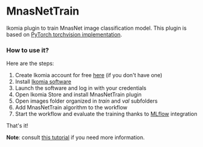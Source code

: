 # MnasNetTrain

Ikomia plugin to train MnasNet image classification model. This plugin is based on [PyTorch torchvision implementation](https://github.com/pytorch/vision).

### How to use it?
Here are the steps:

1. Create Ikomia account for free [here](https://ikomia.com/accounts/signup/) (if you don't have one)
2. Install [Ikomia software](https://ikomia.com/en/download)
3. Launch the software and log in with your credentials
4. Open Ikomia Store and install MnasNetTrain plugin
5. Open images folder organized in *train* and *val* subfolders 
6. Add MnasNetTrain algorithm to the workflow
7. Start the workflow and evaluate the training thanks to [MLflow](https://www.mlflow.org/) integration

That's it!

**Note**: consult [this tutorial](https://blog.ikomia.com/2021/01/train-deep-learning-models-with-ikomia/) if you need more information.
